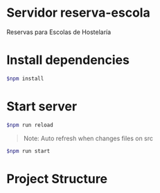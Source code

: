 # Servidor reserva-escola
Reservas para Escolas de Hostelaría


# Install dependencies
```bash
$npm install
```

# Start server
```bash
$npm run reload 
```
> Note: Auto refresh when changes files on src
```bash
$npm run start
```

# Project Structure
